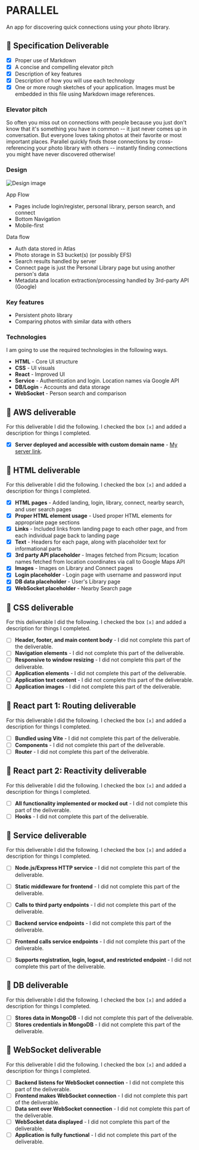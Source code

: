 # PARALLEL

An app for discovering quick connections using your photo library.

## 🚀 Specification Deliverable

- [x] Proper use of Markdown
- [x] A concise and compelling elevator pitch
- [x] Description of key features
- [x] Description of how you will use each technology
- [x] One or more rough sketches of your application. Images must be embedded in this file using Markdown image references.

### Elevator pitch

So often you miss out on connections with people because you just don't know that it's something you have in common -- it just never comes up in conversation. But everyone loves taking photos at their favorite or most important places. Parallel quickly finds those connections by cross-referencing your photo library with others -- instantly finding connections you might have never discovered otherwise!

### Design

![Design image](design-mockup.png)

App Flow
- Pages include login/register, personal library, person search, and connect
- Bottom Navigation
- Mobile-first

Data flow
- Auth data stored in Atlas
- Photo storage in S3 bucket(s) (or possibly EFS)
- Search results handled by server
- Connect page is just the Personal Library page but using another person's data
- Metadata and location extraction/processing handled by 3rd-party API (Google)

### Key features

- Persistent photo library
- Comparing photos with similar data with others

### Technologies

I am going to use the required technologies in the following ways.

- **HTML** - Core UI structure
- **CSS** - UI visuals
- **React** - Improved UI
- **Service** - Authentication and login. Location names via Google API
- **DB/Login** - Accounts and data storage
- **WebSocket** - Person search and comparison

## 🚀 AWS deliverable

For this deliverable I did the following. I checked the box `[x]` and added a description for things I completed.

- [x] **Server deployed and accessible with custom domain name** - [My server link](https://dougalcaleb.click).

## 🚀 HTML deliverable

For this deliverable I did the following. I checked the box `[x]` and added a description for things I completed.

- [x] **HTML pages** - Added landing, login, library, connect, nearby search, and user search pages
- [x] **Proper HTML element usage** - Used proper HTML elements for appropriate page sections
- [x] **Links** - Included links from landing page to each other page, and from each individual page back to landing page
- [x] **Text** - Headers for each page, along with placeholder text for informational parts
- [x] **3rd party API placeholder** - Images fetched from Picsum; location names fetched from location coordinates via call to Google Maps API
- [x] **Images** - Images on Library and Connect pages
- [x] **Login placeholder** - Login page with username and password input
- [x] **DB data placeholder** - User's Library page
- [x] **WebSocket placeholder** - Nearby Search page

## 🚀 CSS deliverable

For this deliverable I did the following. I checked the box `[x]` and added a description for things I completed.

- [ ] **Header, footer, and main content body** - I did not complete this part of the deliverable.
- [ ] **Navigation elements** - I did not complete this part of the deliverable.
- [ ] **Responsive to window resizing** - I did not complete this part of the deliverable.
- [ ] **Application elements** - I did not complete this part of the deliverable.
- [ ] **Application text content** - I did not complete this part of the deliverable.
- [ ] **Application images** - I did not complete this part of the deliverable.

## 🚀 React part 1: Routing deliverable

For this deliverable I did the following. I checked the box `[x]` and added a description for things I completed.

- [ ] **Bundled using Vite** - I did not complete this part of the deliverable.
- [ ] **Components** - I did not complete this part of the deliverable.
- [ ] **Router** - I did not complete this part of the deliverable.

## 🚀 React part 2: Reactivity deliverable

For this deliverable I did the following. I checked the box `[x]` and added a description for things I completed.

- [ ] **All functionality implemented or mocked out** - I did not complete this part of the deliverable.
- [ ] **Hooks** - I did not complete this part of the deliverable.

## 🚀 Service deliverable

For this deliverable I did the following. I checked the box `[x]` and added a description for things I completed.

- [ ] **Node.js/Express HTTP service** - I did not complete this part of the deliverable.
- [ ] **Static middleware for frontend** - I did not complete this part of the deliverable.
- [ ] **Calls to third party endpoints** - I did not complete this part of the deliverable.
- [ ] **Backend service endpoints** - I did not complete this part of the deliverable.
- [ ] **Frontend calls service endpoints** - I did not complete this part of the deliverable.
- [ ] **Supports registration, login, logout, and restricted endpoint** - I did not complete this part of the deliverable.


## 🚀 DB deliverable

For this deliverable I did the following. I checked the box `[x]` and added a description for things I completed.

- [ ] **Stores data in MongoDB** - I did not complete this part of the deliverable.
- [ ] **Stores credentials in MongoDB** - I did not complete this part of the deliverable.

## 🚀 WebSocket deliverable

For this deliverable I did the following. I checked the box `[x]` and added a description for things I completed.

- [ ] **Backend listens for WebSocket connection** - I did not complete this part of the deliverable.
- [ ] **Frontend makes WebSocket connection** - I did not complete this part of the deliverable.
- [ ] **Data sent over WebSocket connection** - I did not complete this part of the deliverable.
- [ ] **WebSocket data displayed** - I did not complete this part of the deliverable.
- [ ] **Application is fully functional** - I did not complete this part of the deliverable.
